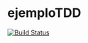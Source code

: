 # ejemploTDD

[![Build Status](https://travis-ci.org/damianlattenero/eis2015-2.svg?branch=master)](https://travis-ci.org/damianlattenero/eis2015-2)
